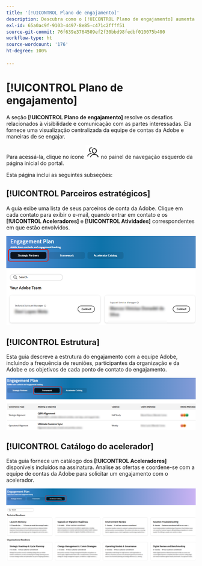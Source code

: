 ```yaml
---
title: '[!UICONTROL Plano de engajamento]'
description: Descubra como o [!UICONTROL Plano de engajamento] aumenta a visibilidade e a comunicação com as partes interessadas, oferecendo uma visualização centralizada da equipe de contas da Adobe e opções de engajamento.
exl-id: 65a0ac9f-9103-4497-8e85-c471c2ffff51
source-git-commit: 76f639e3764509ef2f30bbd98fedbf010075b400
workflow-type: ht
source-wordcount: '176'
ht-degree: 100%

---
```


# [!UICONTROL Plano de engajamento]

A seção **[!UICONTROL Plano de engajamento]** resolve os desafios relacionados à visibilidade e comunicação com as partes interessadas. Ela fornece uma visualização centralizada da equipe de contas da Adobe e maneiras de se engajar.

Para acessá-la, clique no ícone ![engagement-icon](/help/adobe-success-portal/assets/engagement-icon.png) no painel de navegação esquerdo da página inicial do portal.

Esta página inclui as seguintes subseções:

## [!UICONTROL Parceiros estratégicos]

A guia exibe uma lista de seus parceiros de conta da Adobe. Clique em cada contato para exibir o e-mail, quando entrar em contato e os **[!UICONTROL Aceleradores]** e **[!UICONTROL Atividades]** correspondentes em que estão envolvidos.

![engagement-plan-strategic-partner](/help/adobe-success-portal/assets/engagement-plan-strategic-partner.png)

## [!UICONTROL Estrutura]

Esta guia descreve a estrutura do engajamento com a equipe Adobe, incluindo a frequência de reuniões, participantes da organização e da Adobe e os objetivos de cada ponto de contato do engajamento.

![engagement-plan-framework](/help/adobe-success-portal/assets/engagement-plan-framework.png)

## [!UICONTROL Catálogo do acelerador]

Esta guia fornece um catálogo dos **[!UICONTROL Aceleradores]** disponíveis incluídos na assinatura. Analise as ofertas e coordene-se com a equipe de contas da Adobe para solicitar um engajamento com o acelerador.

![engagement-plan-accelerator-catalog](/help/adobe-success-portal/assets/engagement-plan-accelerator-catalog.png)
